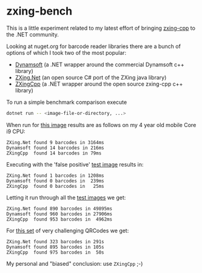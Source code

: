 # zxing-bench

This is a little experiment related to my latest effort of bringing
[zxing-cpp](https://github.com/zxing-cpp/zxing-cpp) to the .NET community.

Looking at nuget.org for barcode reader libraries there are a bunch of options of which I took two of the most popular:
 * [Dynamsoft](https://www.nuget.org/packages/Dynamsoft.DotNet.Barcode) (a .NET wrapper around the commercial Dynamsoft c++ library)
 * [ZXing.Net](https://www.nuget.org/packages/ZXing.Net) (an open source C# port of the ZXing java library)
 * [ZXingCpp](https://www.nuget.org/packages/ZXingCpp) (a .NET wrapper around the open source zxing-cpp c++ library)

 To run a simple benchmark comparison execute
 ```sh
 dotnet run -- <image-file-or-directory, ...>
 ```

When run for [this image](https://github.com/Dynamsoft/barcode-reader-dotnet-samples/blob/main/images/AllSupportedBarcodeTypes.png)
results are as follows on my 4 year old mobile Core i9 CPU:
```
ZXing.Net found 9 barcodes in 3164ms
Dynamsoft found 14 barcodes in 216ms
ZXingCpp  found 14 barcodes in 79ms
```

Executing with the 'false positive' [test image](https://github.com/zxing-cpp/zxing-cpp/blob/master/test/samples/falsepositives-1/16.png)
results in:
```
ZXing.Net found 1 barcodes in 1208ms
Dynamsoft found 0 barcodes in  239ms
ZXingCpp  found 0 barcodes in   25ms
```

Letting it run through all the [test images](https://github.com/zxing-cpp/zxing-cpp/blob/master/test/samples) we get:
```
ZXing.Net found 890 barcodes in 49895ms
Dynamsoft found 960 barcodes in 27906ms
ZXingCpp  found 953 barcodes in  4962ms
```

For [this set](https://boofcv.org/index.php?title=Performance:QrCode) of very challenging QRCodes we get:
```
ZXing.Net found 323 barcodes in 291s
Dynamsoft found 895 barcodes in 105s
ZXingCpp  found 975 barcodes in  50s
```

My personal and "biased" conclusion: use `ZXingCpp` ;-)
